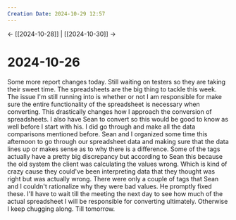 ```yaml
---
Creation Date: 2024-10-29 12:57
---
```


<- [[2024-10-28]] | [[2024-10-30]]  ->

# 2024-10-26
Some more report changes today. Still waiting on testers so they are taking
their sweet time. The spreadsheets are the big thing to tackle this week. The
issue I'm still running into is whether or not I am responsible for make sure
the entire functionality of the spreadsheet is necessary when converting. This
drastically changes how I approach the conversion of spreadsheets. I also have
Sean to convert so this would be good to know as well before I start with his. I
did go through and make all the data comparisons mentioned before. Sean and I
organized some time this afternoon to go through our spreadsheet data and making
sure that the data lines up or makes sense as to why there is a difference. Some
of the tags actually have a pretty big discrepancy but according to Sean this
because the old system the client was calculating the values wrong. Which is
kind of crazy cause they could've been interpreting data that they thought was
right but was actually wrong. There were only a couple of tags that Sean and I
couldn't rationalize why they were bad values. He promptly fixed these. I'll
have to wait till the meeting the next day to see how much of the actual
spreadsheet I will be responsible for converting ultimately. Otherwise I keep
chugging along. Till tomorrow.